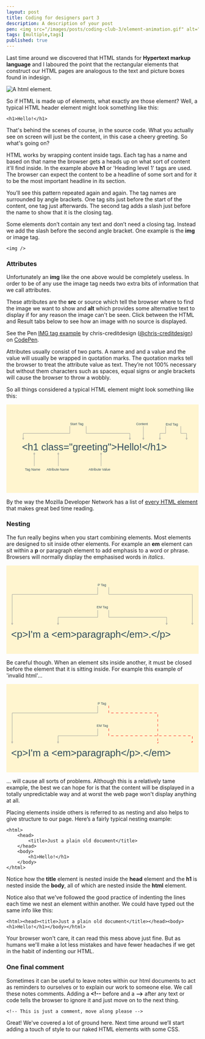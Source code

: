 ```yaml
---
layout: post
title: Coding for designers part 3
description: A description of your post
pen: <img src="/images/posts/coding-club-3/element-animation.gif" alt="A html element."><p>It's time to start writing some html.</p>
tags: [multiple,tags]
published: true
---
```


Last time around we discovered that HTML stands for <strong>Hypertext markup language</strong> and I laboured the point that the rectangular elements that construct our HTML pages are analogous to the text and picture boxes found in indesign. 

<img src="{{ site.baseurl }}images/posts/coding-club-3/element-animation.gif" alt="A html element.">

So if HTML is made up of elements, what exactly are those element? Well, a typical HTML header element might look something like this:

	<h1>Hello!</h1>

That's behind the scenes of course, in the source code. What you actually see on screen will just be the content, in this case a cheery greeting. So what's going on?

HTML works by wrapping content inside tags. Each tag has a name and based on that name the browser gets a heads up on what sort of content it'll find inside. In the example above <strong>h1</strong> or 'Heading level 1' tags are used. The browser can expect the content to be a headline of some sort and for it to be the most important headline in its section.

You’ll see this pattern repeated again and again. The tag names are surrounded by angle brackets. One tag sits just before the start of the content, one tag just afterwards. The second tag adds a slash just before the name to show that it is the closing tag. 

Some elements don’t contain any text and don’t need a closing tag. Instead we add the slash before the second angle bracket. One example is the <strong>img</strong> or image tag.
	
	<img />

### Attributes

Unfortunately an <strong>img</strong> like the one above would be completely useless. In order to be of any use the image tag needs two extra bits of information that we call attributes.

These attributes are the <strong>src</strong> or source which tell the browser where to find the image we want to show and <strong>alt</strong> which provides some alternative text to display if for any reason the image can't be seen. Click between the HTML and Result tabs below to see how an image with no source is displayed.

<p data-height="402" data-theme-id="4772" data-slug-hash="47884eb9844dabd2ce1064ff9cca3891" data-default-tab="result" class='codepen'>See the Pen <a href='http://codepen.io/chris-creditdesign/pen/47884eb9844dabd2ce1064ff9cca3891/'>IMG tag example</a> by chris-creditdesign (<a href='http://codepen.io/chris-creditdesign'>@chris-creditdesign</a>) on <a href='http://codepen.io'>CodePen</a>.</p>

Attributes usually consist of two parts. A name and and a value and the value will usually be wrapped in quotation marks. The quotation marks tell the browser to treat the attribute value as text. They’re not 100% necessary but without them characters such as spaces, equal signs or angle brackets will cause the browser to throw a wobbly.

So all things considered a typical HTML element might look something like this:

<svg x="0px" y="0px" viewBox="0 0 800 367"><style type="text/css">svg {width:100%;max-height:367px}.background-colour{fill:#FFF5CF;}.text-colour{fill:#334D5C;}.text-font{font-family:'Arial';}.text-large{font-size:2.9em;}.text-small{font-size:1em;}.path{fill:none;stroke:#999;stroke-width:1.5;}</style><rect class="background-colour" width="800" height="367" /><text x="265" y="85" class="text-colour text-font text-small">Start Tag</text><path d="m 264,90 L264,120 L70,120 L70,140 l-3,0 l3,6 l3,-6 l-3,0" class="path" /><path d="m 332,90 L332,120 L514,120 L514,140 l-3,0 l3,6 l3,-6 l-3,0" class="path" /><text x="540" y="85" class="text-colour text-font text-small">Content</text><path d="m 570,90 0,50 l-3,0 l3,6 l3,-6 l-3,0" class="path" /><text x="663" y="87" class="text-colour text-font text-small">End Tag</text><path d="m 663,90 L663,120 L639,120 L639,140 l-3,0 l3,6 l3,-6 l-3,0" class="path" /><path d="m 726,90 L726,120 L750,120 L750,140 l-3,0 l3,6 l3,-6 l-3,0" class="path" /><text x="65" y="190" class="text-colour text-font text-large">&lt;h1 class=&quot;greeting&quot;&gt;Hello!&lt;/h1&gt;</text><text x="77" y="274" class="text-colour text-font text-small">Tag Name</text><path d="m 116,256 l0,-50 l-3,0 l3,-6, l3,6 l-3,0" class="path" /><text x="167" y="274" class="text-colour text-font text-small">Attribute Name</text><path d="m 216,256 l0,-50 l-3,0 l3,-6, l3,6 l-3,0" class="path" /><text x="342" y="274" class="text-colour text-font text-small">Attribute Value</text><path d="m 394,256 l0,-50 l-3,0 l3,-6, l3,6 l-3,0" class="path" /></svg>


By the way the Mozilla Developer Network has a list of [every HTML element](https://developer.mozilla.org/en-US/docs/Web/HTML/Element) that makes great bed time reading.

### Nesting
The fun really begins when you start combining elements. Most elements are designed to sit inside other elements. For example an <strong>em</strong> element can sit within a <strong>p</strong> or paragraph element to add emphasis to a word or phrase. Browsers will normally display the emphasised words in <em>italics</em>.

<svg x="0px" y="0px" viewBox="0 0 800 367"><style type="text/css">svg {width:100%;max-height:367px}.background-colour{fill:#FFF5CF;}.text-colour{fill:#334D5C;}.text-font{font-family:'Arial';}.text-large{font-size:2.9em;}.text-small{font-size:1em;}.path{fill:none;stroke:#999;stroke-width:1.5;}</style><rect class="background-colour" width="800" height="367" /><text x="380" y="85" class="text-colour text-font text-small">P Tag</text><path d="m 380,90 l0,30 l-356,0 l0,120 l-3,0 l3,6 l3,-6 l-3,0" class="path" /><path d="m 426,90 l0,30 l348,0 l0,120 l-3,0 l3,6 l3,-6 l-3,0" class="path" /><text x="376" y="178" class="text-colour text-font text-small">EM Tag</text><path d="m 380,185 l0,30 l-165,0 l0,25 l-3,0 l3,6 l3,-6 l-3,0" class="path" /><path d="m 426,185 l0,30 l241,0 l0,25 l-3,0 l3,6 l3,-6 l-3,0" class="path" /><text x="20" y="300" class="text-colour text-font text-large">&lt;p&gt;I'm a &lt;em&gt;paragraph&lt;/em&gt;.&lt;/p&gt;</text></svg>

Be careful though. When an element sits inside another, it must be closed before the element that it is sitting inside. For example this example of 'invalid html'...

<svg x="0px" y="0px" viewBox="0 0 800 367"><style type="text/css">svg {width:100%;max-height:367px}.background-colour{fill:#FFF5CF;}.text-colour{fill:#334D5C;}.text-font{font-family:'Arial';}.text-large{font-size:2.9em;}.text-small{font-size:1em;}.path{fill:none;stroke:#999;stroke-width:1.5;}.bad{stroke:red;stroke-dasharray:10,10;}</style><rect class="background-colour" width="800" height="367" /><text x="380" y="85" class="text-colour text-font text-small">P Tag</text><path d="m 380,90 l0,30 l-356,0 l0,120 l-3,0 l3,6 l3,-6 l-3,0" class="path" /><path d="m 426,90 l0,30 l204,0 l0,120 l-3,0 l3,6 l3,-6 l-3,0" class="path bad" /><text x="376" y="178" class="text-colour text-font text-small">EM Tag</text><path d="m 380,185 l0,30 l-165,0 l0,25 l-3,0 l3,6 l3,-6 l-3,0" class="path" /><path d="m 426,185 l0,30 l348,0 l0,25 l-3,0 l3,6 l3,-6 l-3,0" class="path bad" /><text x="20" y="300" class="text-colour text-font text-large">&lt;p&gt;I'm a &lt;em&gt;paragraph&lt;/p&gt;.&lt;/em&gt;</text></svg>

... will cause all sorts of problems. Although this is a relatively tame example, the best we can hope for is that the content will be displayed in a totally unpredictable way and at worst the web page won't display anything at all.

Placing elements inside others is referred to as nesting and also helps to give structure to our page. Here’s a fairly typical nesting example:

	<html>
		<head>
			<title>Just a plain old document</title>
		</head>
		<body>
			<h1>Hello!</h1>
		</body>
	</html>

Notice how the <strong>title</strong> element is nested inside the <strong>head</strong> element and the <strong>h1</strong> is nested inside the <strong>body</strong>, all of which are nested inside the <strong>html</strong> element. 

Notice also that we've followed the good practice of indenting the lines each time we nest an element within another. We could have typed out the same info like this:

	<html><head><title>Just a plain old document</title></head><body><h1>Hello!</h1></body></html>

Your browser won't care, it can read this mess above just fine. But as humans we'll make a lot less mistakes and have fewer headaches if we get in the habit of indenting our HTML.

### One final comment

Sometimes it can be useful to leave notes within our html documents to act as reminders to ourselves or to explain our work to someone else. We call these notes comments. Adding a <strong>&lt;!--</strong> before and a <strong>--&gt;</strong> after any text or code tells the browser to ignore it and just move on to the next thing.

`<!-- This is just a comment, move along please -->`

Great! We've covered a lot of ground here. Next time around we’ll start adding a touch of style to our naked HTML elements with some CSS.
